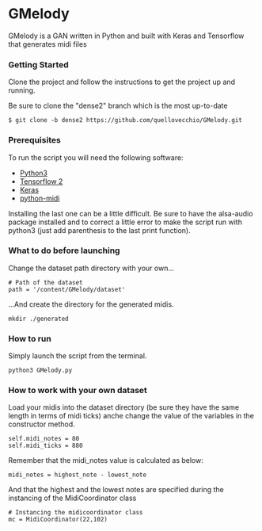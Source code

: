 # GMelody

GMelody is a GAN written in Python and built with Keras and Tensorflow that generates midi files

### Getting Started

Clone the project and follow the instructions to get the project up and running.

Be sure to clone the "dense2" branch which is the most up-to-date

```
$ git clone -b dense2 https://github.com/quellovecchio/GMelody.git
```

### Prerequisites

To run the script you will need the following software:

* [Python3](https://www.python.org/downloads/)
* [Tensorflow 2](https://www.tensorflow.org/install)
* [Keras](https://keras.io/#installation)
* [python-midi](https://github.com/vishnubob/python-midi)

Installing the last one can be a little difficult. Be sure to have the alsa-audio package installed and to correct a little error to make the script run with python3 (just add parenthesis to the last print function).

### What to do before launching

Change the dataset path directory with your own...

```
# Path of the dataset
path = '/content/GMelody/dataset'
```

...And create the directory for the generated midis.

```
mkdir ./generated
```

### How to run

Simply launch the script from the terminal.

```
python3 GMelody.py
```

### How to work with your own dataset

Load your midis into the dataset directory (be sure they have the same length in terms of midi ticks) anche change the value of the variables in the constructor method.

```
self.midi_notes = 80
self.midi_ticks = 880
```

Remember that the midi_notes value is calculated as below:

```
midi_notes = highest_note - lowest_note
```

And that the highest and the lowest notes are specified during the instancing of the MidiCoordinator class

```
# Instancing the midicoordinator class
mc = MidiCoordinator(22,102)
```